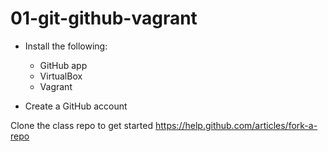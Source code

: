 01-git-github-vagrant
=======

* Install the following:

  * GitHub app  
  * VirtualBox  
  * Vagrant

* Create a GitHub account  

Clone the class repo to get started
https://help.github.com/articles/fork-a-repo
